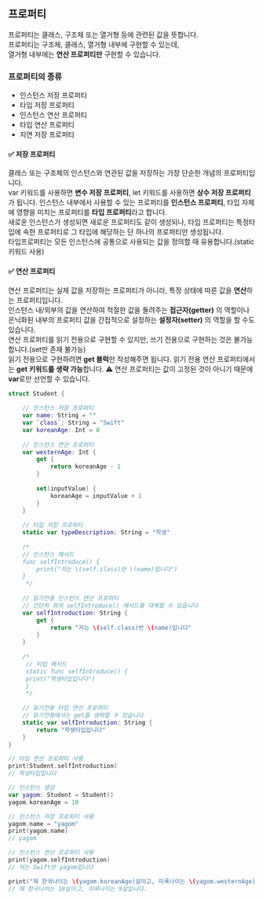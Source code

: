 ## 프로퍼티  
프로퍼티는 클래스, 구조체 또는 열거형 등에 관련된 값을 뜻합니다.  
프로퍼티는 구조체, 클래스, 열거형 내부에 구현할 수 있는데,  
열거형 내부에는 **연산 프로퍼티만** 구현할 수 있습니다. 

### 프로퍼티의 종류
* 인스턴스 저장 프로퍼티
* 타입 저장 프로퍼티
* 인스턴스 연산 프로퍼티
* 타입 연산 프로퍼티
* 지연 저장 프로퍼티

#### ✅ 저장 프로퍼티
클래스 또는 구조체의 인스턴스와 연관된 값을 저장하는 가장 단순한 개념의 프로퍼티입니다.  
var 키워드를 사용하면 **변수 저장 프로퍼티**, let 키워드를 사용하면 **상수 저장 프로퍼티**가 됩니다.
인스턴스 내부에서 사용할 수 있는 프로퍼티를 **인스턴스 프로퍼티**, 타입 자체에 영향을 미치는 프로퍼티를 **타입 프로퍼티**라고 합니다.  
새로운 인스턴스가 생성되면 새로운 프로퍼티도 같이 생성되나, 타입 프로퍼티는 특정타입에 속한 프로퍼티로 그 타입에 해당하는 단 하나의 프로퍼티만 생성됩니다.  
타입프로퍼티는 모든 인스턴스에 공통으로 사용되는 값을 정의할 때 유용합니다.(static 키워드 사용)

#### ✅ 연산 프로퍼티  
연산 프로퍼티는 실제 값을 저장하는 프로퍼티가 아니라, 특정 상태에 따른 값을 **연산**하는 프로퍼티입니다.  
인스턴스 내/외부의 값을 연산하여 적절한 값을 돌려주는 **접근자(getter)** 의 역할이나  
은닉화된 내부의 프로퍼티 값을 간접적으로 설정하는 **설정자(setter)** 의 역할을 할 수도 있습니다.  
연산 프로퍼티를 읽기 전용으로 구현할 수 있지만, 쓰기 전용으로 구현하는 것은 불가능 합니다.(set만 존재 불가능)  
읽기 전용으로 구현하려면 **get 블럭**만 작성해주면 됩니다. 읽기 전용 연산 프로퍼티에서는 **get 키워드를 생략 가능**합니다.
⚠️ 연산 프로퍼티는 값이 고정된 것이 아니기 때문에 **var**로만 선언할 수 있습니다.

~~~Swift
struct Student {
    
    // 인스턴스 저장 프로퍼티
    var name: String = ""
    var `class`: String = "Swift"
    var koreanAge: Int = 0
    
    // 인스턴스 연산 프로퍼티
    var westernAge: Int {
        get {
            return koreanAge - 1
        }
        
        set(inputValue) {
            koreanAge = inputValue + 1
        }
    }
    
    // 타입 저장 프로퍼티
    static var typeDescription: String = "학생"
    
    /*
    // 인스턴스 메서드
    func selfIntroduce() {
        print("저는 \(self.class)반 \(name)입니다")
    }
     */
    
    // 읽기전용 인스턴스 연산 프로퍼티
    // 간단히 위의 selfIntroduce() 메서드를 대체할 수 있습니다
    var selfIntroduction: String {
        get {
            return "저는 \(self.class)반 \(name)입니다"
        }
    }
        
    /*
     // 타입 메서드
     static func selfIntroduce() {
     print("학생타입입니다")
     }
     */
    
    // 읽기전용 타입 연산 프로퍼티
    // 읽기전용에서는 get을 생략할 수 있습니다
    static var selfIntroduction: String {
        return "학생타입입니다"
    }
}

// 타입 연산 프로퍼티 사용
print(Student.selfIntroduction)
// 학생타입입니다

// 인스턴스 생성
var yagom: Student = Student()
yagom.koreanAge = 10

// 인스턴스 저장 프로퍼티 사용
yagom.name = "yagom"
print(yagom.name)
// yagom

// 인스턴스 연산 프로퍼티 사용
print(yagom.selfIntroduction)
// 저는 Swift반 yagom입니다

print("제 한국나이는 \(yagom.koreanAge)살이고, 미쿡나이는 \(yagom.westernAge)살입니다.")
// 제 한국나이는 10살이고, 미쿡나이는 9살입니다.
~~~
